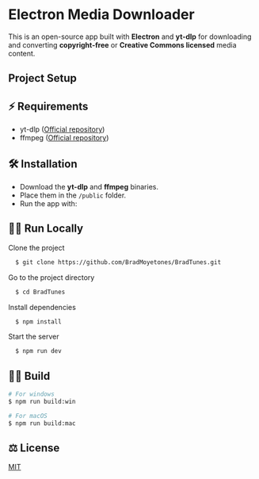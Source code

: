 # Electron Media Downloader

This is an open-source app built with **Electron** and **yt-dlp** for downloading and converting **copyright-free** or **Creative Commons licensed** media content.

## Project Setup

## ⚡ Requirements
- yt-dlp ([Official repository](https://github.com/yt-dlp/yt-dlp))
- ffmpeg ([Official repository](https://ffmpeg.org/))

## 🛠️ Installation

- Download the **yt-dlp** and **ffmpeg** binaries.
- Place them in the `/public` folder.
- Run the app with:

## 🏃‍♂️ Run Locally

Clone the project

```bash
  $ git clone https://github.com/BradMoyetones/BradTunes.git
```

Go to the project directory

```bash
  $ cd BradTunes
```

Install dependencies

```bash
  $ npm install
```

Start the server

```bash
  $ npm run dev
```



## 👷‍♂️ Build

```bash
# For windows
$ npm run build:win

# For macOS
$ npm run build:mac
```

## ⚖ License

[MIT](https://choosealicense.com/licenses/mit/)